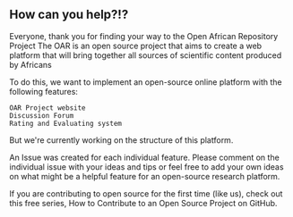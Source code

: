 ## How can you help?!?

Everyone, thank you for finding your way to the Open African Repository Project
The OAR is an open source project that aims to create a web platform that will bring together all sources of scientific
content produced by Africans

To do this, we want to implement an open-source online platform with the following features:

    OAR Project website
    Discussion Forum
    Rating and Evaluating system

But we're currently working on the structure of this platform.

An Issue was created for each individual feature. Please comment on the individual issue with your ideas and tips or feel 
free to add your own ideas on what might be a helpful feature for an open-source research platform.

If you are contributing to open source for the first time (like us), check out this free series, 
How to Contribute to an Open Source Project on GitHub.
